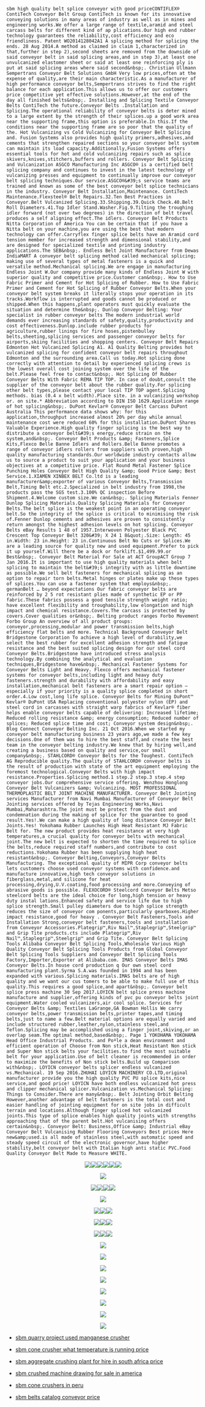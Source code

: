 
```
sbm high quality belt splice conveyor with good priceCONTIFLEX® ContiTech Conveyor Belt Group ContiTech is known for its innovative conveying solutions in many areas of industry as well as in mines and engineering works.We offer a large range of textile,aramid and steel carcass belts for different kind of ap plications.Our high end rubber technology guarantees the reliability,cost efficiency and eco friendliness. Patent WO2014128042A1 A splicing method for splicing the ends. 28 Aug 2014.A method as claimed in claim 1,characterized in that,further in step 2),second sheets are removed from the downside of said conveyor belt in said splicing areas,and in step 3),at least one unvulcanized elastomer sheet or said at least one reinforcing ply is put at said splicing areas where said second&nbsp;. Christian Ullmann Sempertrans Conveyor Belt Solutions GmbH Very low prices,often at the expense of quality,are their main characteristic.As a manufacturer of high performance conveyor belts,Sempertrans strives to find the right balance for each application.This allows us to offer our customers price competitive yet effective solutions.However,at the end of the day all finished belts&nbsp;. Installing and Splicing Textile Conveyor Belts ContiTech the future.Conveyor Belts .Installation and Splicing.The operational reliability of conveyor belts is deter mined to a large extent by the strength of their splices.up a good work area near the supporting frame,this option is preferable.In this.If the conditions near the supporting frame are so poor that the quality of the. Hot Vulcanizing vs Cold Vulcanizing for Conveyor Belt Splicing and. Fusion Systems also provides high quality primers,adhesives,and cements that strengthen repaired sections so your conveyor belt system can maintain its load capacity.Additionally,Fusion Systems offers essential tools for hot and cold vulcanizing repairs such as splice skivers,knives,stitchers,buffers and rollers. Conveyor Belt Splicing and Vulcanization ASGCO Manufacturing Inc ASGCO® is a certified belt splicing company and continues to invest in the latest technology of vulcanizing presses and equipment to continually improve our conveyor belt splicing techniques.Our service.ASGCO®&#39;s service teams are trained and known as some of the best conveyor belt splice technicians in the industry. Conveyor Belt Installation,Maintenance. ContiTech Maintenance.Flexsteel® Belt Repairs.32.Ten Best Practices in Conveyor.Belt Vulcanized Splicing.33.Shipping.39.Quick Check.40.Belt Roll Diameters.41.Top Idler Stand.Washer.Fig.9.Tilting the troughing idler forward (not over two degrees) in the direction of belt travel produces a self aligning effect.The idlers. Conveyor Belt Products Nitta Corporation of America You can be certain that if you have a Nitta belt on your machine,you are using the best that modern technology can offer.Carryflex finger splice belts have an Aramid cord tension member for increased strength and dimensional stability,and are designed for specialized textile and printing industry applications.The SEB&nbsp;. Endless Belt Joint Manufacturer from Dewas IndiaMART A conveyor belt splicing method called mechanical splicing; making use of several types of metal fasteners is a quick and versatile method.Mechanical splicing.We are engage in manufacturing Endless Joint W.Our company provide many kinds of Endless Joint W with superior quality and competitive price.Customer can&nbsp;. How to Use Fabric Primer and Cement for Hot Splicing of Rubber. How to Use Fabric Primer and Cement for Hot Splicing of Rubber Conveyor Belts.When your conveyor belt system breaks it literally stops your operation in its tracks.Workflow is interrupted and goods cannot be produced or shipped.When this happens,plant operators must quickly evaluate the situation and determine the&nbsp;. Dunlop Conveyor Belting: Your specialist in rubber conveyor belts The modern industrial world demands ever increasing standards of safety,quality,productivity and cost effectiveness.Dunlop.include rubber products for agriculture,rubber linings for fire hoses,pistenbulley belts,sheeting,splicing services and passenger conveyor belts for airports,skiing facilities and shopping centers. Conveyor Belt Repairs Edmonton Hot Vulcanized Splicing A1. A1 Quality Belting provides hot vulcanized splicing for confident conveyor belt repairs throughout Edmonton and the surrounding area.Call us today.Hot splicing done correctly with attention to detail by experienced splicing crews is the lowest overall cost joining system over the life of the belt.Please feel free to contact&nbsp;. Hot Splicing Of Rubber Conveyor Belts With Fabric REMA TIP TOP. In case of doubt,consult the supplier of the conveyor belt about the rubber quality.For splicing other belt types,please contact your local TIP TOP agent.Splicing methods. bias (0.4 x belt width).Place site. in a vulcanizing workshop or. on site.* Abbreviation according to DIN ISO 1629.Application range of hot splicing&nbsp;. DuPont Kevlar® Conveyor Belt Carcass DuPont Australia This performance data shows why: for this application,throughput increased almost 20% per day while annual maintenance cost were reduced 60% for this installation.DuPont Shares Valuable Experience.High quality finger splicing is the best way to distribute a conveyor belt&#39;s energy,reduce strain on the system,and&nbsp;. Conveyor Belt Products &amp; Fasteners,Splice Kits,Flexco Belle Banne Idlers and Rollers.Belle Banne promotes a range of conveyor idlers rollers from suppliers with proven,high quality manufacturing standards.Our worldwide industry contacts allow us to source a product to suit your application and your business objectives at a competitive price. Flat Round Metal Fastener Splice Punching Holes Conveyor Belt High Quality &amp; Good Price &amp; Best Service.1.XIAMEN XINBEX BELT Co.ltd is a leading manufacturer&amp;exporter of various Conveyor Belts,Transmission Belt,Timing Belt etc.2.Specialized in belt industry from 1998,the products pass the SGS test.3.100% QC inspection Before Shipment.4.Welcome custom size.We can&nbsp;. Splicing Materials Fenner Dunlop Splicing Materials.Quality Splicing Materials for Conveyor Belts.The belt splice is the weakest point in an operating conveyor belt.So the integrity of the splice is critical to minimising the risk of.Fenner Dunlop cements and adhesives are proven to consistently return amongst the highest adhesion levels on hot splicing. Conveyor Belts eBay Results 1 48 of 1957.Interwoven Polyester Black PVC Crescent Top Conveyor Belt 320&#39; X 24 1 8&quot;.Size: Length: 45 in.Width: 23 in.Height: 23 in.Continuous Belt No Cuts or Splices.We are a leading source for quality new and used equipment.Prefer to pick it up yourself.Will there be a dock or forklift.$1,499.99.or Best&nbsp;. Conveyor Belt Material For Sale at ACT GroupACT Group 7 Jan 2016.It is important to use high quality materials when belt splicing to maintain the belt&#39;s integrity with as little downtime as possible.We sell belt fasteners for mechanical splicing as an option to repair torn belts.Metal hinges or plates make up these types of splices.You can use a fastener system that employs&nbsp;. germanBelt … beyond expectations Our fabric conveyor belts are reinforced by 2 5 rot resistant plies made of synthetic EP or PP fabric.These fabrics possess a good tensile strength weight ratio; have excellent flexibility and troughability,low elongation and high impact and chemical resistance.Covers.The carcass is protected by covers.Cover qualities or&nbsp;. Belting product ranges Forbo Movement Forbo Group An overview of all product groups: conveyor,processing,modular and power transmission belts,high efficiency flat belts and more. Technical Background Conveyor Belt Bridgestone Corporation To achieve a high level of durability,we select the best rubber for excellent adhesion strength and fatigue resistance and the best suited splicing design for our steel cord Conveyor Belts.Bridgestone have introduced stress analysis technology.By combining the analytical and evaluation techniques,Bridgestone have&nbsp;. Mechanical Fastener Systems for Conveyor Belts Light and Heavy. Flexco offers mechanical fastener systems for conveyor belts,including light and heavy duty fasteners.strength and durability with affordability and easy installation,mechanical belt fasteners are a smart repair option — especially if your priority is a quality splice completed in short order.4.Low cost,long life splice. Conveyor Belts for Mining DuPont™ Kevlar® DuPont USA Replacing conventional polyester nylon (EP) and steel cord in carcasses with straight warp fabrics of Kevlar® fiber helps enable conveyor belts capable of delivering: Increased lifetime; Reduced rolling resistance &amp; energy consumption; Reduced number of splices; Reduced splice time and cost; Conveyor system design&nbsp;. Blog Connect Conveyor Belting Inc. 21 Oct 2016.When we started my conveyor belt manufacturing business 23 years ago,we made a few key decisions.One of them was to hire the best staff,and create the best team in the conveyor belting industry.We knew that by hiring well,and creating a business based on quality and service,our small company&nbsp;. STAHLCORD® Conveyor Belts for the Toughest. ContiTech AG Reproducible quality.The quality of STAHLCORD® conveyor belts is the result of production with state of the art equipment employing the foremost technological.Conveyor Belts with high impact resistance.Properties.Splicing method.1 step.2 step.3 step.4 step conveyor jobs.Our comprehensive service offering. Wenzhou Honglong Conveyor Belt Vulcanizers &amp; Vulcanizing. MOST PROFESSIONAL THERMOPLASTIC BELT JOINT MACHINE MANUFACTURER. Conveyor Belt Jointing services Manufacturer from Navi Mumbai Manufacturer of Conveyor Belt Jointing services offered by Tejas Engineering Works,Navi Mumbai,Maharashtra.The joint must be protect from the dust and condemnation during the making of splice for the guarantee to good result.Yes!.We can make a high quality of long distance Conveyor Belt Joints.Yes! Yokohama Rubber Launches High Heat Resistant MJ Fabric Belt for. The new product provides heat resistance at very high temperatures,a crucial quality for conveyor belts with mechanical joint.The new belt is expected to shorten the time required to splice the belts,reduce required staff numbers,and contribute to cost reductions.Yokohama Rubber has been supplying high heat resistant&nbsp;. Conveyor Belting,Conveyors,Conveyor Belts Manufacturing. The exceptional quality of MIPR Corp conveyor belts lets customers choose used conveyor systems with confidence.and manufacture innovative,high tech conveyor solutions in fiberglass,metal,and silicone for heat processing,drying,U.V.coating,food processing and more.Conveying of abrasive goods is possible. FLEXOCORD® Steelcord Conveyor Belts Metso steelcord belts are the ideal choice for long,high tension or heavy duty instal lations.Enhanced safety and service life due to high splice strength.Small pulley diameters due to high splice strength reduces the size of conveyor com ponents,particularly gearboxes.Higher impact resistance,good for heavy . Conveyor Belt Fasteners,Tools and Installation Strong,conveyor belt fasteners,tools and installation from Conveyor Accessories.Plategrip™,Riv Nail™,Staplegrip™,Steelgrip™ and Grip Tite products.cts include Plategrip™,Riv Nail™,Staplegrip™,Steelgrip™ and Grip Tite. Conveyor Belt Splicing Tools Alibaba Conveyor Belt Splicing Tools,Wholesale Various High Quality Conveyor Belt Splicing Tools Products from Global Conveyor Belt Splicing Tools Suppliers and Conveyor Belt Splicing Tools Factory,Importer,Exporter at Alibaba.com. IMAS Conveyor Belts IMAS Conveyor Belts.In house cord production q Our own steel cord manufacturing plant.Syrma S.A.was founded in 1994 and has been expanded with various.Splicing materials.IMAS belts are of high quality and we want our cus tomers to be able to make full use of this quality.This requires a good splice,and apart&nbsp;. Conveyor belt splice press machine 30 Sep 2017.LOYICN belt splice press machine manufacture and supplier,offering kinds of pvc pu conveyor belts joint equipment.Water cooled vulcanizers,air cool splice. Services for Conveyor Belts &amp; Textiles LaGrange,GA Bowman Hollis We carry conveyor belts,power transmission belts,printer tapes,and timing belts,just to name a few.Belt material options are equally varied and include structured rubber,leather,nylon,stainless steel,and Teflon.Splicing may be accomplished using a finger joint,skiving,or an overlap seam.The optimal method,based&nbsp;. Page 1 YOKOHAMA YOKOHAMA Head Office Industrial Products. and Poºle a dean environment and efficient operation of Choose from Non stick,Heat Resistant Non stick and Super Non stick belts your facilities.to find the most suitable belt for your application.Use of belt cleaner is recommended in order to maximize the benefits of Non stick belts.Build up Comparison with&nbsp;. LOYICN conveyor belts splicer endless vulcanized vs.Mechanical. 19 Sep 2016.ZHUHAI LOYICN MACHINERY CO.LTD,original manufacturer provide you the high quality PVC PU splice kits,nice service,and good price! LOYICN have both endless vulcanized hot press and clipper mechanical splicer.Vulcanization vs.Mechanical Splicing: Things to Consider.There are many&nbsp;. Belt Jointing Orbit Belting However,another advantage of belt fasteners is the total cost and easier handling of jointing equipment for on site jobs in difficult terrain and locations.Although finger spliced hot vulcanized joints.This type of splice enables high quality joints with strengths approaching that of the parent belt.Hot vulcanising offers certain&nbsp;. Conveyor Belt: Business,Office &amp; Industrial eBay Conveyor Belt Vulcanising Rubber Flooring Conveyors Best prices Here new&amp;used.is all made of stainless steel,with automatic speed and steady speed circuit of the electronic governor,have higher stability,belt conveyor belt with Italian high anti static PVC.Food Quality Conveyor Belt Made to Measure WHITE. 
```

<div align="center">
  
<a rel="nofollow" href="https://m.shibang-china.com?f=github&k=sbm+high+quality+belt+splice+conveyor+with+good+price"><img src="https://static.shibang-china.com/en/l.png"></a><img src="https://static.shibang-china.com/en/hw.png"><a rel="nofollow" href="https://m.shibang-china.com/product/?f=github&k=sbm+high+quality+belt+splice+conveyor+with+good+price"><img src="https://static.shibang-china.com/en/p.png"></a><a rel="nofollow" href="https://m.shibang-china.com/cases/?f=github&k=sbm+high+quality+belt+splice+conveyor+with+good+price"><img src="https://static.shibang-china.com/en/c.png"></a><a rel="nofollow" href="https://m.shibang-china.com/news/?f=github&k=sbm+high+quality+belt+splice+conveyor+with+good+price"><img src="https://static.shibang-china.com/en/n.png"></a><a rel="nofollow" href="https://m.shibang-china.com?f=github&k=sbm+high+quality+belt+splice+conveyor+with+good+price"><img src="https://static.shibang-china.com/en/m.png"></a>

<a rel="nofollow" href="https://m.shibang-china.com/product/?f=github&k=sbm+high+quality+belt+splice+conveyor+with+good+price"><img src="https://static.shibang-china.com/en/b.jpg"></a>
  
<a rel="nofollow" href="https://m.shibang-china.com/solution-aggregate.html?f=github&k=sbm+high+quality+belt+splice+conveyor+with+good+price"><img src="https://static.shibang-china.com/en/a.jpg"></a><a rel="nofollow" href="https://m.shibang-china.com/solution-mine.html?f=github&k=sbm+high+quality+belt+splice+conveyor+with+good+price"><img src="https://static.shibang-china.com/en/m.jpg"></a><a rel="nofollow" href="https://m.shibang-china.com/solution-mill.html?f=github&k=sbm+high+quality+belt+splice+conveyor+with+good+price"><img src="https://static.shibang-china.com/en/g.jpg"></a><a rel="nofollow" href="https://m.shibang-china.com/solution-epc.html?f=github&k=sbm+high+quality+belt+splice+conveyor+with+good+price"><img src="https://static.shibang-china.com/en/e.jpg"></a>

<a rel="nofollow" href="https://m.shibang-china.com/product/?f=github&k=sbm+high+quality+belt+splice+conveyor+with+good+price"><img src="https://static.shibang-china.com/en/a-p.png"></a>

<a rel="nofollow" href="https://m.shibang-china.com/product/crusher/c6x.html?f=github&k=sbm+high+quality+belt+splice+conveyor+with+good+price"><img src="https://static.shibang-china.com/en/j.jpg"></a><a rel="nofollow" href="https://m.shibang-china.com/product/crusher/ci5x.html?f=github&k=sbm+high+quality+belt+splice+conveyor+with+good+price"><img src="https://static.shibang-china.com/en/i.jpg"></a><a rel="nofollow" href="https://m.shibang-china.com/product/crusher/hst.html?f=github&k=sbm+high+quality+belt+splice+conveyor+with+good+price"><img src="https://static.shibang-china.com/en/c.jpg"></a>

<a rel="nofollow" href="https://m.shibang-china.com/product/mill/mtw.html?f=github&k=sbm+high+quality+belt+splice+conveyor+with+good+price"><img src="https://static.shibang-china.com/en/mtw.jpg"></a><a rel="nofollow" href="https://m.shibang-china.com/product/mill/scm.html?f=github&k=sbm+high+quality+belt+splice+conveyor+with+good+price"><img src="https://static.shibang-china.com/en/scm.jpg"></a><a rel="nofollow" href="https://m.shibang-china.com/product/mill/lm.html?f=github&k=sbm+high+quality+belt+splice+conveyor+with+good+price"><img src="https://static.shibang-china.com/en/lm.jpg"></a>

<a rel="nofollow" href="https://m.shibang-china.com/product/sand/vsi6x.html?f=github&k=sbm+high+quality+belt+splice+conveyor+with+good+price"><img src="https://static.shibang-china.com/en/6x.jpg"></a><a rel="nofollow" href="https://m.shibang-china.com/product/sand/vu.html?f=github&k=sbm+high+quality+belt+splice+conveyor+with+good+price"><img src="https://static.shibang-china.com/en/vu.jpg"></a><a rel="nofollow" href="https://m.shibang-china.com/product/mobile/klun.html?f=github&k=sbm+high+quality+belt+splice+conveyor+with+good+price"><img src="https://static.shibang-china.com/en/k.jpg"></a>

<a rel="nofollow" href="https://m.shibang-china.com/cases/?f=github&k=sbm+high+quality+belt+splice+conveyor+with+good+price"><img src="https://static.shibang-china.com/en/case.png"></a>

<a rel="nofollow" href="https://m.shibang-china.com/cases/aggregate/202.html?f=github&k=sbm+high+quality+belt+splice+conveyor+with+good+price"><img src="https://static.shibang-china.com/en/c-1.jpg"></a>

<a rel="nofollow" href="https://m.shibang-china.com/cases/aggregate/203.html?f=github&k=sbm+high+quality+belt+splice+conveyor+with+good+price"><img src="https://static.shibang-china.com/en/c-2.jpg"></a>

<a rel="nofollow" href="https://m.shibang-china.com/cases/mill/123.html?f=github&k=sbm+high+quality+belt+splice+conveyor+with+good+price"><img src="https://static.shibang-china.com/en/c-3.jpg"></a>

<a rel="nofollow" href="https://m.shibang-china.com/contact_us.html?f=github&k=sbm+high+quality+belt+splice+conveyor+with+good+price"><img src="https://static.shibang-china.com/en/contact.png"></a>

<a rel="nofollow" href="https://swt.shibang-china.com/?f=github&k=sbm+high+quality+belt+splice+conveyor+with+good+price"><img src="https://static.shibang-china.com/en/chat.png"></a>

<a rel="nofollow" href="https://whatsapp.shibangsoft.com/WhatsApp.php?f=github&k=sbm+high+quality+belt+splice+conveyor+with+good+price"><img src="https://static.shibang-china.com/en/whatsapp.png"></a>

<a rel="nofollow" href="https://m.shibang-china.com/?f=github&k=sbm+high+quality+belt+splice+conveyor+with+good+price"><img src="https://static.shibang-china.com/en/website.png"></a>

</div>


* [sbm quarry project used manganese crusher](sbm%20quarry%20project%20used%20manganese%20crusher.md)

* [sbm cone crusher what temperature is running price](sbm%20cone%20crusher%20what%20temperature%20is%20running%20price.md)

* [sbm aggregate crushing plant for hire in south africa price](sbm%20aggregate%20crushing%20plant%20for%20hire%20in%20south%20africa%20price.md)

* [sbm crushed machine drawing for sale in america](sbm%20crushed%20machine%20drawing%20for%20sale%20in%20america.md)

* [sbm cone crushers in peru](sbm%20cone%20crushers%20in%20peru.md)

* [sbm belts catalog conveyor price](sbm%20belts%20catalog%20conveyor%20price.md)